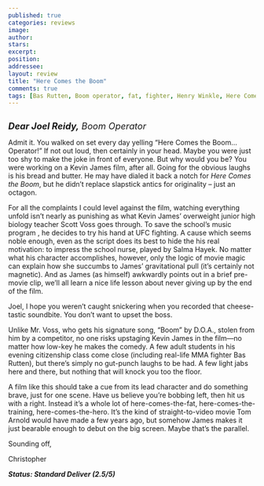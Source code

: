 ```yaml
---
published: true
categories: reviews
image:
author: 
stars: 
excerpt: 
position: 
addressee: 
layout: review
title: "Here Comes the Boom"
comments: true
tags: [Bas Rutten, Boom operator, fat, fighter, Henry Winkle, Here Comes the Boom, Kevin James, MMA, Salma Hayek, UFC, Uncategorized]
---
```

<div><p><span class="full-image-block ssNonEditable"><span><a href="/letters/2012/10/12/here-comes-the-boom.html"><img src="http://static.squarespace.com/static/5005f6bcc4aa41161b33e89e/5329cf1fe4b07c068ebf74de/5329cf1fe4b07c068ebf76cc/1350051225002/Here%20Comes%20the%20Boom.jpg" alt="" /></a></span></span></p>
<p><em><span style="font-size:130%;"><strong>Dear Joel Reidy,</strong> Boom Operator</span></em></p>
<p>Admit it. You walked on set every day yelling &ldquo;Here Comes the Boom&hellip; Operator!&rdquo; If not out loud, then certainly in your head. Maybe you were just too shy to make the joke in front of everyone. But why would you be? You were working on a Kevin James film, after all. Going for the obvious laughs is his bread and butter. He may have dialed it back a notch for <em>Here Comes the Boom</em>, but he didn&rsquo;t replace slapstick antics for originality &ndash; just an octagon.</p>
<p>For all the complaints I could level against the film, watching everything unfold isn&rsquo;t nearly as punishing as what Kevin James&rsquo; overweight junior high biology teacher Scott Voss goes through. To save the school&rsquo;s music program , he decides to try his hand at UFC fighting. A cause which seems noble enough, even as the script does its best to hide the his real motivation: to impress the school nurse, played by Salma Hayek. No matter what his character accomplishes, however, only the logic of movie magic can explain how she succumbs to James&rsquo; gravitational pull (it&rsquo;s certainly not magnetic). And as James (as himself) awkwardly points out in a brief pre-movie clip, we&rsquo;ll all learn a nice life lesson about never giving up by the end of the film.</p>
<p>Joel, I hope you weren&rsquo;t caught snickering when you recorded that cheese-tastic soundbite. You don&rsquo;t want to upset the boss.</p>
<p>Unlike Mr. Voss, who gets his signature song, &ldquo;Boom&rdquo; by D.O.A., stolen from him by a competitor, no one risks upstaging Kevin James in the film&mdash;no matter how low-key he makes the comedy. A few adult students in his evening citizenship class come close (including real-life MMA fighter Bas Rutten), but there&rsquo;s simply no gut-punch laughs to be had. A few light jabs here and there, but nothing that will knock you too the floor.</p>
<p>A film like this should take a cue from its lead character and do something brave, just for one scene. Have us believe you&rsquo;re bobbing left, then hit us with a right. Instead it&rsquo;s a whole lot of here-comes-the-fat, here-comes-the-training, here-comes-the-hero. It&rsquo;s the kind of straight-to-video movie Tom Arnold would have made a few years ago, but somehow James makes it just bearable enough to debut on the big screen. Maybe that&rsquo;s the parallel.</p>
<p>Sounding off,</p>
<p>Christopher</p>
<p><strong><em>Status: Standard Deliver (2.5/5)</em></strong></p></div>
